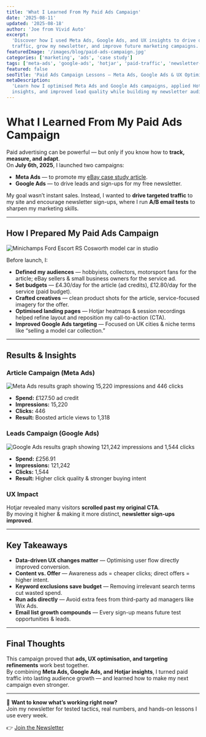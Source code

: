 ```yaml
---
title: 'What I Learned From My Paid Ads Campaign'
date: '2025-08-11'
updated: '2025-08-18'
author: 'Joe from Vivid Auto'
excerpt:
  'Discover how I used Meta Ads, Google Ads, and UX insights to drive qualified
  traffic, grow my newsletter, and improve future marketing campaigns.'
featuredImage: '/images/blog/paid-ads-campaign.jpg'
categories: ['marketing', 'ads', 'case study']
tags: ['meta-ads', 'google-ads', 'hotjar', 'paid-traffic', 'newsletter-growth']
featured: false
seoTitle: 'Paid Ads Campaign Lessons — Meta Ads, Google Ads & UX Optimisation'
metaDescription:
  'Learn how I optimised Meta Ads and Google Ads campaigns, applied Hotjar UX
  insights, and improved lead quality while building my newsletter audience.'
---
```


# What I Learned From My Paid Ads Campaign

Paid advertising can be powerful — but only if you know how to **track, measure,
and adapt**.  
On **July 6th, 2025**, I launched two campaigns:

- **Meta Ads** — to promote my
  [eBay case study article](/blog/model-car-case-study).
- **Google Ads** — to drive leads and sign-ups for my free newsletter.

My goal wasn’t instant sales. Instead, I wanted to **drive targeted traffic** to
my site and encourage newsletter sign-ups, where I run **A/B email tests** to
sharpen my marketing skills.

---

## How I Prepared My Paid Ads Campaign

![Minichamps Ford Escort RS Cosworth model car in studio](/images/blog/model-car-studio.webp)

Before launch, I:

- **Defined my audiences** — hobbyists, collectors, motorsport fans for the
  article; eBay sellers & small business owners for the service ad.
- **Set budgets** — £4.30/day for the article (ad credits), £12.80/day for the
  service (paid budget).
- **Crafted creatives** — clean product shots for the article, service-focused
  imagery for the offer.
- **Optimised landing pages** — Hotjar heatmaps & session recordings helped
  refine layout and reposition my call-to-action (CTA).
- **Improved Google Ads targeting** — Focused on UK cities & niche terms like
  “selling a model car collection.”

---

## Results & Insights

### Article Campaign (Meta Ads)

![Meta Ads results graph showing 15,220 impressions and 446 clicks](/images/blog/meta-ads-results.webp)

- **Spend:** £127.50 ad credit
- **Impressions:** 15,220
- **Clicks:** 446
- **Result:** Boosted article views to 1,318

### Leads Campaign (Google Ads)

![Google Ads results graph showing 121,242 impressions and 1,544 clicks](/images/blog/google-ads-results.webp)

- **Spend:** £256.91
- **Impressions:** 121,242
- **Clicks:** 1,544
- **Result:** Higher click quality & stronger buying intent

### UX Impact

Hotjar revealed many visitors **scrolled past my original CTA**.  
By moving it higher & making it more distinct, **newsletter sign-ups improved**.

---

## Key Takeaways

- **Data-driven UX changes matter** — Optimising user flow directly improved
  conversion.
- **Content vs. Offer** — Awareness ads = cheaper clicks; direct offers = higher
  intent.
- **Keyword exclusions save budget** — Removing irrelevant search terms cut
  wasted spend.
- **Run ads directly** — Avoid extra fees from third-party ad managers like Wix
  Ads.
- **Email list growth compounds** — Every sign-up means future test
  opportunities & leads.

---

## Final Thoughts

This campaign proved that **ads, UX optimisation, and targeting refinements**
work best together.  
By combining **Meta Ads, Google Ads, and Hotjar insights**, I turned paid
traffic into lasting audience growth — and learned how to make my next campaign
even stronger.

---

📩 **Want to know what’s working right now?**  
Join my newsletter for tested tactics, real numbers, and hands-on lessons I use
every week.

👉 [Join the Newsletter](/newsletter)
